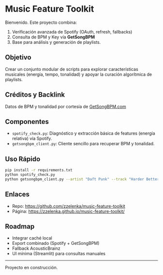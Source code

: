 # Music Feature Toolkit

Bienvenido. Este proyecto combina:

1. Verificación avanzada de Spotify (OAuth, refresh, fallbacks)  
2. Consulta de BPM y Key vía **GetSongBPM**  
3. Base para análisis y generación de playlists.

## Objetivo
Crear un conjunto modular de scripts para explorar características musicales (energía, tempo, tonalidad) y apoyar la curación algorítmica de playlists.

## Créditos y Backlink
Datos de BPM y tonalidad por cortesía de <a href="https://getsongbpm.com" target="_blank">GetSongBPM.com</a>

## Componentes
- `spotify_check.py`: Diagnóstico y extracción básica de features (energía relativa) vía Spotify.
- `getsongbpm_client.py`: Cliente sencillo para recuperar BPM y tonalidad.

## Uso Rápido
```bash
pip install -r requirements.txt
python spotify_check.py
python getsongbpm_client.py --artist "Daft Punk" --track "Harder Better Faster Stronger"
```

## Enlaces
- Repo: https://github.com/zzelenka/music-feature-toolkit
- Página: https://zzelenka.github.io/music-feature-toolkit/

## Roadmap
- Integrar caché local
- Export combinado (Spotify + GetSongBPM)
- Fallback AcousticBrainz
- UI mínima (Streamlit) para consultas manuales

---
Proyecto en construcción.
